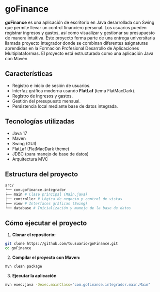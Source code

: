 # goFinance

**goFinance** es una aplicación de escritorio en Java desarrollada con Swing que permite llevar un control financiero personal. Los usuarios pueden registrar ingresos y gastos, así como visualizar y gestionar su presupuesto de manera intuitiva. Este proyecto forma parte de una entrega universitaria llamada proyecto Integrador donde se combinan diferentes asignaturas aprendidas en la Formación Profesional Desarrollo de Aplicaciones Multiplataformas. El proyecto está estructurado como una aplicación Java con Maven.

## Características

- Registro e inicio de sesión de usuarios.
- Interfaz gráfica moderna usando **FlatLaf** (tema FlatMacDark).
- Registro de ingresos y gastos.
- Gestión del presupuesto mensual.
- Persistencia local mediante base de datos integrada.

## Tecnologías utilizadas

- Java 17
- Maven
- Swing (GUI)
- FlatLaf (FlatMacDark theme)
- JDBC (para manejo de base de datos)
- Arquitectura MVC

## Estructura del proyecto

```bash
src/
└── com.gofinance.integrador
├── main # Clase principal (Main.java)
├── controller # Lógica de negocio y control de vistas
├── view # Interfaces gráficas (Swing)
└── database # Inicialización y manejo de la base de datos
```

## Cómo ejecutar el proyecto

1. **Clonar el repositorio:**

```bash
git clone https://github.com/tuusuario/goFinance.git
cd goFinance
```

2. **Compilar el proyecto con Maven:**

```bash
mvn clean package
```

3. **Ejecutar la aplicación**

```bash
mvn exec:java -Dexec.mainClass="com.gofinance.integrador.main.Main"
```
